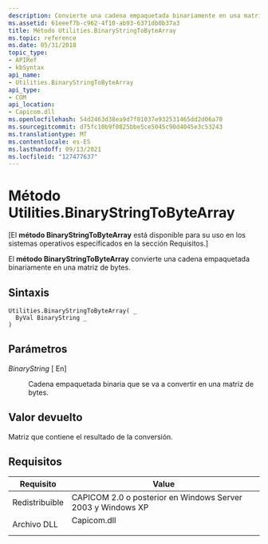```yaml
---
description: Convierte una cadena empaquetada binariamente en una matriz de bytes.
ms.assetid: 61eeef7b-c962-4f10-ab93-6371db0b37a3
title: Método Utilities.BinaryStringToByteArray
ms.topic: reference
ms.date: 05/31/2018
topic_type:
- APIRef
- kbSyntax
api_name:
- Utilities.BinaryStringToByteArray
api_type:
- COM
api_location:
- Capicom.dll
ms.openlocfilehash: 54d2463d38ea9d7f01037e932531465dd2d06a70
ms.sourcegitcommit: d75fc10b9f0825bbe5ce5045c90d4045e3c53243
ms.translationtype: MT
ms.contentlocale: es-ES
ms.lasthandoff: 09/13/2021
ms.locfileid: "127477637"
---
```

# <a name="utilitiesbinarystringtobytearray-method"></a>Método Utilities.BinaryStringToByteArray

\[El **método BinaryStringToByteArray** está disponible para su uso en los sistemas operativos especificados en la sección Requisitos.\]

El **método BinaryStringToByteArray** convierte una cadena empaquetada binariamente en una matriz de bytes.

## <a name="syntax"></a>Sintaxis


```VB
Utilities.BinaryStringToByteArray( _
  ByVal BinaryString _
)
```



## <a name="parameters"></a>Parámetros

<dl> <dt>

*BinaryString* \[ En\]
</dt> <dd>

Cadena empaquetada binaria que se va a convertir en una matriz de bytes.

</dd> </dl>

## <a name="return-value"></a>Valor devuelto

Matriz que contiene el resultado de la conversión.

## <a name="requirements"></a>Requisitos



| Requisito | Value |
|----------------------------|----------------------------------------------------------------------------------------|
| Redistribuible<br/> | CAPICOM 2.0 o posterior en Windows Server 2003 y Windows XP<br/>                  |
| Archivo DLL<br/>             | <dl> <dt>Capicom.dll</dt> </dl> |



 

 




